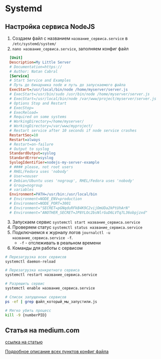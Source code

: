 # Systemd

## Настройка сервиса NodeJS

1. Создаем файл с названием `название_сервиса.service` в `/etc/systemd/system/`
2. `nano название_сервиса.service`, заполняем конфиг файл

```ini
  [Unit]
  Description=My Little Server
  # Documentation=https://
  # Author: Natan Cabral
  [Service]
  # Start Service and Examples
  # Путь до бинарника node и путь до запускаемого файла
  ExecStart=/usr/local/bin/node /home/myserver/server.js
  # ExecStart=/usr/bin/sudo /usr/bin/node /home/myserver/server.js
  # ExecStart=/usr/local/bin/node /var/www/project/myserver/server.js
  # Options Stop and Restart
  # ExecStop=
  # ExecReload=
  # Required on some systems
  # WorkingDirectory=/home/myserver/
  # WorkingDirectory=/var/www/myproject/
  # Restart service after 10 seconds if node service crashes
  RestartSec=10
  Restart=always
  # Restart=on-failure
  # Output to syslog
  StandardOutput=syslog
  StandardError=syslog
  SyslogIdentifier=nodejs-my-server-example
  # #### please, not root users
  # RHEL/Fedora uses 'nobody'
  # User=nouser
  # Debian/Ubuntu uses 'nogroup', RHEL/Fedora uses 'nobody'
  # Group=nogroup
  # variables
  Environment=PATH=/usr/bin:/usr/local/bin
  # Environment=NODE_ENV=production
  # Environment=NODE_PORT=3001
  # Environment="SECRET=pGNqduRFkB4K9C2vijOmUDa2kPtUhArN"
  # Environment="ANOTHER_SECRET=JP8YLOc2bsNlrGuD6LVTq7L36obpjzxd"
```

3. Запускаем сервис `systemctl start название_сервиса.service`
4. Проверяем статус `systemctl status название_сервиса.service`
5. Подключаемся к журналу логов `journalctl -u название_сервиса.service -f`.
   - `-f` - отслеживать в реальном времени
6. Команды для работы с сервисом

```bash
# Перезагрузка всех сервисов
systemctl daemon-reload

# Перезагрузка конкретного сервиса
systemctl restart название_сервиса.service

# Разрешить сервис
systemctl enable название_сервиса.service

# Список запущенных сервисов
ps -ef | grep файл_который_мы_запустили.js

# Мягко убить процесс
kill -9 {numberPID}
```

## Статья на medium.com

[ссылка на статью](https://natancabral.medium.com/run-node-js-service-with-systemd-on-linux-42cfdf0ad7b2)

[Подробное описание всех пунктов конфиг файла](https://habr.com/ru/companies/slurm/articles/255845/)

